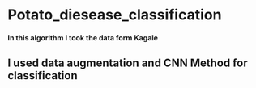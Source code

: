 # Potato_diesease_classification
#### In this algorithm I took the data form Kagale
## I used data augmentation and  CNN Method for classification
